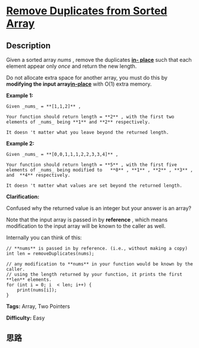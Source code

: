 # [Remove Duplicates from Sorted Array][title]

## Description

Given a sorted array _nums_ , remove the duplicates [**in-
place**](https://en.wikipedia.org/wiki/In-place_algorithm) such that each
element appear only _once_ and return the new length.

Do not allocate extra space for another array, you must do this by **modifying
the input array[in-place](https://en.wikipedia.org/wiki/In-place_algorithm)**
with O(1) extra memory.

**Example 1:**
            Given _nums_ = **[1,1,2]** ,        Your function should return length = **2** , with the first two elements of _nums_ being **1** and **2** respectively.        It doesn 't matter what you leave beyond the returned length.

**Example 2:**
            Given _nums_ = **[0,0,1,1,1,2,2,3,3,4]** ,        Your function should return length = **5** , with the first five elements of _nums_ being modified to   **0** , **1** , **2** , **3** , and  **4** respectively.        It doesn 't matter what values are set beyond the returned length.    

**Clarification:**

Confused why the returned value is an integer but your answer is an array?

Note that the input array is passed in by **reference** , which means
modification to the input array will be known to the caller as well.

Internally you can think of this:
            // **nums** is passed in by reference. (i.e., without making a copy)    int len = removeDuplicates(nums);        // any modification to **nums** in your function would be known by the caller.    // using the length returned by your function, it prints the first **len** elements.    for (int i = 0; i  < len; i++) {        print(nums[i]);    }


**Tags:** Array, Two Pointers

**Difficulty:** Easy

## 思路

[title]: https://leetcode.com/problems/remove-duplicates-from-sorted-array
